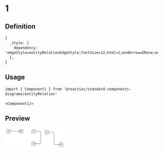 # 1

## Definition

```
{
  _style: { 
    dependency: 'edgeStyle=entityRelationEdgeStyle;fontSize=12;html=1;endArrow=ERone;endFill=1;',
  },
}
```

## Usage

```
import { Component1 } from '@reactiac/standard-components-diagrams/entityRelation'

<Component1/>
```

## Preview

<img src="./component-1.png" width="200"/>
